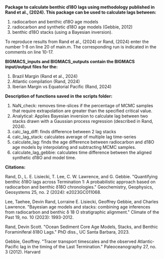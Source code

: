 **Package to calculate benthic d18O lags using methodology published in Rand et al., (2024). This package can be used to calculate lags between:** 
  1. radiocarbon and benthic d18O age models
  2. radiocarbon and synthetic d18O age models (Gebbie, 2012)
  3. benthic d18O stacks (using a Bayesian inversion).

To reproduce results from Rand et al., (2024) or Rand, (2024) enter the number 1-8 on line 20 of main.m. The corresponding run is indicated in the comments on line 10-17.

**BIGMACS_inputs and BIGMACS_outputs contain the BIGMACS input/output files for the:**
  1. Brazil Margin (Rand et al., 2024)
  2. Atlantic compilation (Rand, 2024)
  3. Iberian Margin vs Equatorial Pacific (Rand, 2024) 

**Description of functions saved in the scripts folder:**
  1. NaN_check: removes time-slices if the percentage of MCMC samples that require extrapolation are greater than the specified critical value.
  2. Analytical: Applies Bayesian inversion to calculate lag between two stacks drawn with a Gaussian process regression (described in Rand, 2024).
  3. calc_lag_diff: finds difference between 2 lag stacks
  4. calc_lag_stack: calculates average of multiple lag time-series
  5. calculate_lag: finds the age difference between radiocarbon and d18O age models by interpolating and subtracting MCMC samples.
  6. calculate_lag_gebbie: calculates time difference between the aligned synthetic d18O and model time.

**Citations:**

Rand, D., L. E. Lisiecki, T. Lee, C. W. Lawrence, and G. Gebbie. "Quantifying benthic δ18O lags across Termination 1: A probabilistic approach based on     radiocarbon and benthic δ18O chronologies." Geochemistry, Geophysics, Geosystems 25, no. 2 (2024): e2023GC011068.

Lee, Taehee, Devin Rand, Lorraine E. Lisiecki, Geoffrey Gebbie, and Charles Lawrence. "Bayesian age models and stacks: combining age inferences from radiocarbon and benthic δ 18 O stratigraphic alignment." Climate of the Past 19, no. 10 (2023): 1993-2012.

Rand, Devin Scott. "Ocean Sediment Core Age Models, Stacks, and Benthic Foraminiferal δ18O Lags." PhD diss., UC Santa Barbara, 2023.

Gebbie, Geoffrey. "Tracer transport timescales and the observed Atlantic‐Pacific lag in the timing of the Last Termination." Paleoceanography 27, no. 3 (2012).
Harvard	

